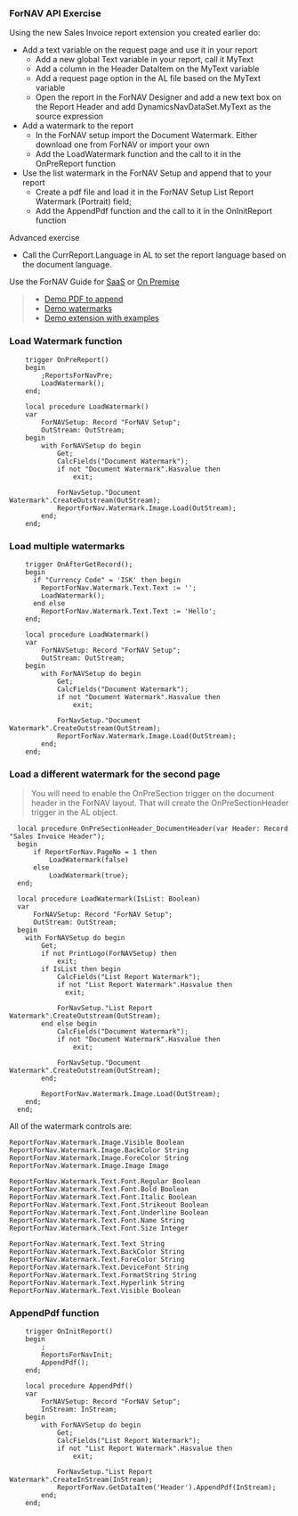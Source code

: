### ForNAV API Exercise

Using the new Sales Invoice report extension you created earlier do:
* Add a text variable on the request page and use it in your report
  * Add a new global Text variable in your report, call it MyText
  * Add a column in the Header DataItem on the MyText variable
  * Add a request page option in the AL file based on the MyText variable
  * Open the report in the ForNAV Designer and add a new text box on the Report Header and add DynamicsNavDataSet.MyText as the source expression
* Add a watermark to the report
  * In the ForNAV setup import the Document Watermark. Either download one from ForNAV or import your own
  * Add the LoadWatermark function and the call to it in the OnPreReport function
* Use the list watermark in the ForNAV Setup and append that to your report
  * Create a pdf file and load it in the ForNAV Setup List Report Watermark (Portrait) field;
  * Add the AppendPdf function and the call to it in the OnInitReport function

Advanced exercise
* Call the CurrReport.Language in AL to set the report language based on the document language.

Use the ForNAV Guide for [SaaS]() or [On Premise]()

> * [Demo PDF to append](https://github.com/renebrummel/ForNAV.TrainingModules/blob/master/Modules/21%20API/Append.pdf)
> * [Demo watermarks](https://www.fornav.com/report-watermarks/)
> * [Demo extension with examples](https://github.com/renebrummel/ForNAV.TrainingModules/tree/master/Modules/21%20API/APIDemo)
<!-- ToDO -> edit links -->

### Load Watermark function
```AL
	trigger OnPreReport()
	begin
		;ReportsForNavPre;
		LoadWatermark();
	end;

	local procedure LoadWatermark()
	var
		ForNAVSetup: Record "ForNAV Setup";
		OutStream: OutStream;
	begin
		with ForNAVSetup do begin
			Get;
			CalcFields("Document Watermark");
			if not "Document Watermark".Hasvalue then
				exit;

			ForNavSetup."Document Watermark".CreateOutstream(OutStream);
			ReportForNav.Watermark.Image.Load(OutStream);
		end;
	end;
```

### Load multiple watermarks
```AL
	trigger OnAfterGetRecord();
    begin
      if "Currency Code" = 'ISK' then begin
        ReportForNav.Watermark.Text.Text := '';
        LoadWatermark();
      end else
        ReportForNav.Watermark.Text.Text := 'Hello';
    end;

	local procedure LoadWatermark()
	var
		ForNAVSetup: Record "ForNAV Setup";
		OutStream: OutStream;
	begin
		with ForNAVSetup do begin
			Get;
			CalcFields("Document Watermark");
			if not "Document Watermark".Hasvalue then
				exit;

			ForNavSetup."Document Watermark".CreateOutstream(OutStream);
			ReportForNav.Watermark.Image.Load(OutStream);
		end;
	end;
```

### Load a different watermark for the second page

> You will need to enable the OnPreSection trigger on the document header in the ForNAV layout. That will create the OnPreSectionHeader trigger in the AL object.

```AL
  local procedure OnPreSectionHeader_DocumentHeader(var Header: Record "Sales Invoice Header");
  begin
      if ReportForNav.PageNo = 1 then
          LoadWatermark(false)
      else
          LoadWatermark(true);
  end;

  local procedure LoadWatermark(IsList: Boolean)
  var
      ForNAVSetup: Record "ForNAV Setup";
      OutStream: OutStream;
  begin
    with ForNAVSetup do begin
        Get;
        if not PrintLogo(ForNAVSetup) then
            exit;
        if IsList then begin
            CalcFields("List Report Watermark");
            if not "List Report Watermark".Hasvalue then
              exit;

            ForNavSetup."List Report Watermark".CreateOutstream(OutStream);
        end else begin
            CalcFields("Document Watermark");
            if not "Document Watermark".Hasvalue then
                exit;

            ForNavSetup."Document Watermark".CreateOutstream(OutStream);
        end;

        ReportForNav.Watermark.Image.Load(OutStream);
    end;
  end;
```

All of the watermark controls are:
```AL
ReportForNav.Watermark.Image.Visible Boolean
ReportForNav.Watermark.Image.BackColor String
ReportForNav.Watermark.Image.ForeColor String
ReportForNav.Watermark.Image.Image Image

ReportForNav.Watermark.Text.Font.Regular Boolean
ReportForNav.Watermark.Text.Font.Bold Boolean
ReportForNav.Watermark.Text.Font.Italic Boolean
ReportForNav.Watermark.Text.Font.Strikeout Boolean
ReportForNav.Watermark.Text.Font.Underline Boolean
ReportForNav.Watermark.Text.Font.Name String
ReportForNav.Watermark.Text.Font.Size Integer

ReportForNav.Watermark.Text.Text String
ReportForNav.Watermark.Text.BackColor String
ReportForNav.Watermark.Text.ForeColor String
ReportForNav.Watermark.Text.DeviceFont String
ReportForNav.Watermark.Text.FormatString String
ReportForNav.Watermark.Text.Hyperlink String
ReportForNav.Watermark.Text.Visible Boolean
```

### AppendPdf function

```AL
    trigger OnInitReport()
    begin
        ;
        ReportsForNavInit;
        AppendPdf();
    end;
	
    local procedure AppendPdf()
    var
        ForNAVSetup: Record "ForNAV Setup";
        InStream: InStream;
    begin
        with ForNAVSetup do begin
            Get;
            CalcFields("List Report Watermark");
            if not "List Report Watermark".Hasvalue then
                exit;

            ForNavSetup."List Report Watermark".CreateInStream(InStream);
            ReportForNav.GetDataItem('Header').AppendPdf(InStream);
        end;
    end;
```

